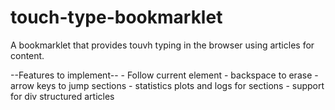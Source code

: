 touch-type-bookmarklet
======================

A bookmarklet that provides touvh typing in the browser using articles for content.

--Features to implement--
	- Follow current element
	- backspace to erase
	- arrow keys to jump sections
	- statistics plots and logs for sections
	- support for div structured articles